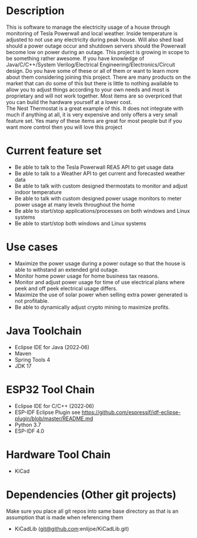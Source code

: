 # Description
This is software to manage the electricity usage of a house through monitoring of Tesla Powerwall and local weather.   Inside temperature is adjusted to not use any electricity during peak house.  Will also shed load should a power outage occur and shutdown servers should the Powerwall become low on power during an outage.
This project is growing in scope to be something rather awesome.  If you have knowledge of Java/C/C++/System Verilog/Electrical Engineering/Electronics/Circuit design.  Do you have some of these or all of them or want to learn more about them considering joining this project.
There are many products on the market that can do some of this but there is little to nothing available to allow you to adjust things according to your own needs and most is proprietary and will not work together. Most items are so overpriced that you can build the hardware yourself at a lower cost.  
The Nest Thermostat is a great example of this.  It does not integrate with much if anything at all, it is very expensive and only offers a very small feature set.   Yes many of these items are great for most people but if you want more control then you will love this project
# Current feature set
 - Be able to talk to the Tesla Powerwall REAS API to get usage data
 - Be able to talk to a Weather API to get current and forecasted weather data
 - Be able to talk with custom designed thermostats to monitor and adjust indoor temperature
 - Be able to talk with custom designed power usage monitors to meter power usage at many levels throughout the home
 - Be able to start/stop applications/processes on both windows and Linux systems
 - Be able to start/stop both windows and Linux systems
# Use cases
 - Maximize the power usage during a power outage so that the house is able to withstand an extended grid outage.
 - Monitor home power usage for home business tax reasons.
 - Monitor and adjust power usage for time of use electrical plans where peek and off peek electrical usage differs.
 - Maximize the use of solar power when selling extra power generated is not profitable.
 - Be able to dynamically adjust crypto mining to maximize profits. 


# Java Toolchain
  - Eclipse IDE for Java (2022‑06)
  - Maven
  - Spring Tools 4
  - JDK 17
# ESP32 Tool Chain
 - Eclipse IDE for C/C++ (2022‑06)
 - ESP-IDF Eclipse Plugin see https://github.com/espressif/idf-eclipse-plugin/blob/master/README.md
 - Python 3.7
 - ESP-IDF 4.0
# Hardware Tool Chain
 - KiCad
 
# Dependencies (Other git projects)
Make sure you place all git repos into same base directory as that is an assumption that is made when referencing them
 - KiCadLib (git@github.com:enlijoe/KiCadLib.git)


